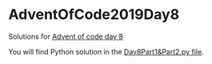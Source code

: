 # AdventOfCode2019Day8
Solutions for [Advent of code day 8](https://adventofcode.com/2019/day/8)

You will find Python solution in the [Day8Part1&Part2.py file](https://github.com/Sefan90/AdventOfCode2019/blob/master/AdventOfCode2019Day8/Day8Part1&Part2.py).
